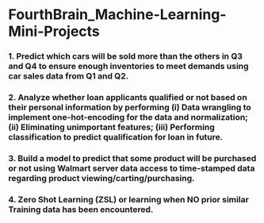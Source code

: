 # FourthBrain_Machine-Learning-Mini-Projects

### 1. Predict which cars will be sold more than the others in Q3 and Q4 to ensure enough inventories to meet demands using car sales data from Q1 and Q2.

### 2. Analyze whether loan applicants qualified or not based on their personal information by performing (i) Data wrangling to implement one-hot-encoding for the data and normalization; (ii) Eliminating unimportant features; (iii) Performing classification to predict qualification for loan in future.

### 3. Build a model to predict that some product will be purchased or not using Walmart server data access to time-stamped data regarding product viewing/carting/purchasing.

### 4. Zero Shot Learning (ZSL) or learning when NO prior similar Training data has been encountered.

